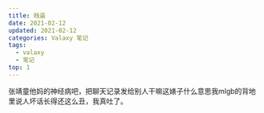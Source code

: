 ```yaml
---
title: 贱逼
date: 2021-02-12
updated: 2021-02-12
categories: Valaxy 笔记
tags:
  - valaxy
  - 笔记
top: 1
---
```

张靖童他妈的神经病吧，把聊天记录发给别人干嘛这婊子什么意思我mlgb的背地里说人坏话长得还这么丑，我真吐了。

